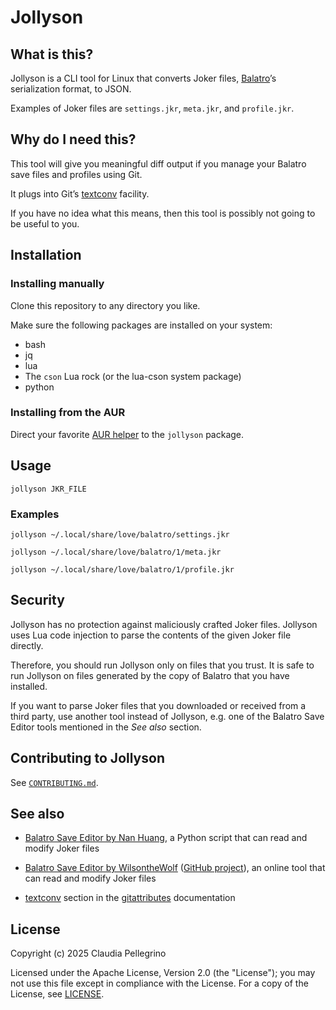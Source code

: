 # Jollyson

## What is this?

Jollyson is a CLI tool for Linux that converts Joker files,
[Balatro](https://en.wikipedia.org/wiki/Balatro_(video_game))’s
serialization format, to JSON.

Examples of Joker files are `settings.jkr`, `meta.jkr`, and
`profile.jkr`.

## Why do I need this?

This tool will give you meaningful diff output if you manage your
Balatro save files and profiles using Git.

It plugs into Git’s
[textconv](https://git-scm.com/docs/gitattributes#_performing_text_diffs_of_binary_files)
facility.

If you have no idea what this means, then this tool is possibly not
going to be useful to you.

## Installation

### Installing manually

Clone this repository to any directory you like.

Make sure the following packages are installed on your system:

- bash
- jq
- lua
- The `cson` Lua rock (or the lua-cson system package)
- python

### Installing from the AUR

Direct your favorite
[AUR helper](https://wiki.archlinux.org/title/AUR_helpers) to the
`jollyson` package.

## Usage

```shell
jollyson JKR_FILE
```

### Examples

```shell
jollyson ~/.local/share/love/balatro/settings.jkr
```

```shell
jollyson ~/.local/share/love/balatro/1/meta.jkr
```

```shell
jollyson ~/.local/share/love/balatro/1/profile.jkr
```

## Security

Jollyson has no protection against maliciously crafted Joker files.
Jollyson uses Lua code injection to parse the contents of the given
Joker file directly.

Therefore, you should run Jollyson only on files that you trust.
It is safe to run Jollyson on files generated by the copy of Balatro
that you have installed.

If you want to parse Joker files that you downloaded or received from
a third party, use another tool instead of Jollyson, e.g. one of the
Balatro Save Editor tools mentioned in the *See also* section.

## Contributing to Jollyson

See [`CONTRIBUTING.md`](https://github.com/claui/jollyson/blob/main/CONTRIBUTING.md).

## See also

- [Balatro Save Editor by Nan Huang](https://github.com/TeddyHuang-00/BalatroSaveEditor),
  a Python script that can read and modify Joker files

- [Balatro Save Editor by WilsontheWolf](https://balatro.shorty.systems/)
  ([GitHub project](https://github.com/WilsontheWolf/balatro-save-loader)),
  an online tool that can read and modify Joker files

- [textconv](https://git-scm.com/docs/gitattributes#_performing_text_diffs_of_binary_files)
  section in the
  [gitattributes](https://git-scm.com/docs/gitattributes)
  documentation

## License

Copyright (c) 2025 Claudia Pellegrino

Licensed under the Apache License, Version 2.0 (the "License");
you may not use this file except in compliance with the License.
For a copy of the License, see [LICENSE](LICENSE).
